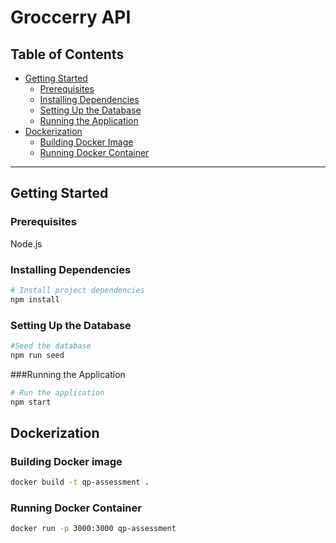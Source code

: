 # Groccerry API


## Table of Contents

- [Getting Started](#getting-started)
  - [Prerequisites](#prerequisites)
  - [Installing Dependencies](#installing-dependencies)
  - [Setting Up the Database](#setting-up-the-database)
  - [Running the Application](#running-the-application)
- [Dockerization](#dockerization)
  - [Building Docker Image](#building-docker-image)
  - [Running Docker Container](#running-docker-container)


---

## Getting Started

### Prerequisites
Node.js 


### Installing Dependencies

```bash
# Install project dependencies
npm install
```
### Setting Up the Database

```bash
#Seed the database
npm run seed
```

###Running the Application

```bash
# Run the application
npm start
```
## Dockerization

### Building Docker image

```bash
docker build -t qp-assessment .
```

### Running Docker Container

```bash
docker run -p 3000:3000 qp-assessment
```
